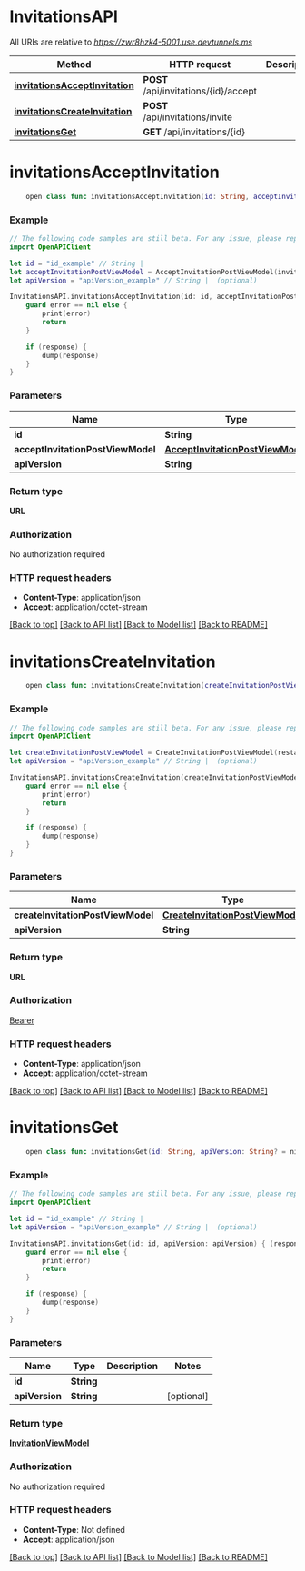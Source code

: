 # InvitationsAPI

All URIs are relative to *https://zwr8hzk4-5001.use.devtunnels.ms*

Method | HTTP request | Description
------------- | ------------- | -------------
[**invitationsAcceptInvitation**](InvitationsAPI.md#invitationsacceptinvitation) | **POST** /api/invitations/{id}/accept | 
[**invitationsCreateInvitation**](InvitationsAPI.md#invitationscreateinvitation) | **POST** /api/invitations/invite | 
[**invitationsGet**](InvitationsAPI.md#invitationsget) | **GET** /api/invitations/{id} | 


# **invitationsAcceptInvitation**
```swift
    open class func invitationsAcceptInvitation(id: String, acceptInvitationPostViewModel: AcceptInvitationPostViewModel, apiVersion: String? = nil, completion: @escaping (_ data: URL?, _ error: Error?) -> Void)
```



### Example
```swift
// The following code samples are still beta. For any issue, please report via http://github.com/OpenAPITools/openapi-generator/issues/new
import OpenAPIClient

let id = "id_example" // String | 
let acceptInvitationPostViewModel = AcceptInvitationPostViewModel(invitationId: "invitationId_example", firstName: "firstName_example", lastName: "lastName_example", phoneNumber: "phoneNumber_example", password: "password_example") // AcceptInvitationPostViewModel | 
let apiVersion = "apiVersion_example" // String |  (optional)

InvitationsAPI.invitationsAcceptInvitation(id: id, acceptInvitationPostViewModel: acceptInvitationPostViewModel, apiVersion: apiVersion) { (response, error) in
    guard error == nil else {
        print(error)
        return
    }

    if (response) {
        dump(response)
    }
}
```

### Parameters

Name | Type | Description  | Notes
------------- | ------------- | ------------- | -------------
 **id** | **String** |  | 
 **acceptInvitationPostViewModel** | [**AcceptInvitationPostViewModel**](AcceptInvitationPostViewModel.md) |  | 
 **apiVersion** | **String** |  | [optional] 

### Return type

**URL**

### Authorization

No authorization required

### HTTP request headers

 - **Content-Type**: application/json
 - **Accept**: application/octet-stream

[[Back to top]](#) [[Back to API list]](../README.md#documentation-for-api-endpoints) [[Back to Model list]](../README.md#documentation-for-models) [[Back to README]](../README.md)

# **invitationsCreateInvitation**
```swift
    open class func invitationsCreateInvitation(createInvitationPostViewModel: CreateInvitationPostViewModel, apiVersion: String? = nil, completion: @escaping (_ data: URL?, _ error: Error?) -> Void)
```



### Example
```swift
// The following code samples are still beta. For any issue, please report via http://github.com/OpenAPITools/openapi-generator/issues/new
import OpenAPIClient

let createInvitationPostViewModel = CreateInvitationPostViewModel(restaurantId: 123, email: "email_example") // CreateInvitationPostViewModel | 
let apiVersion = "apiVersion_example" // String |  (optional)

InvitationsAPI.invitationsCreateInvitation(createInvitationPostViewModel: createInvitationPostViewModel, apiVersion: apiVersion) { (response, error) in
    guard error == nil else {
        print(error)
        return
    }

    if (response) {
        dump(response)
    }
}
```

### Parameters

Name | Type | Description  | Notes
------------- | ------------- | ------------- | -------------
 **createInvitationPostViewModel** | [**CreateInvitationPostViewModel**](CreateInvitationPostViewModel.md) |  | 
 **apiVersion** | **String** |  | [optional] 

### Return type

**URL**

### Authorization

[Bearer](../README.md#Bearer)

### HTTP request headers

 - **Content-Type**: application/json
 - **Accept**: application/octet-stream

[[Back to top]](#) [[Back to API list]](../README.md#documentation-for-api-endpoints) [[Back to Model list]](../README.md#documentation-for-models) [[Back to README]](../README.md)

# **invitationsGet**
```swift
    open class func invitationsGet(id: String, apiVersion: String? = nil, completion: @escaping (_ data: InvitationViewModel?, _ error: Error?) -> Void)
```



### Example
```swift
// The following code samples are still beta. For any issue, please report via http://github.com/OpenAPITools/openapi-generator/issues/new
import OpenAPIClient

let id = "id_example" // String | 
let apiVersion = "apiVersion_example" // String |  (optional)

InvitationsAPI.invitationsGet(id: id, apiVersion: apiVersion) { (response, error) in
    guard error == nil else {
        print(error)
        return
    }

    if (response) {
        dump(response)
    }
}
```

### Parameters

Name | Type | Description  | Notes
------------- | ------------- | ------------- | -------------
 **id** | **String** |  | 
 **apiVersion** | **String** |  | [optional] 

### Return type

[**InvitationViewModel**](InvitationViewModel.md)

### Authorization

No authorization required

### HTTP request headers

 - **Content-Type**: Not defined
 - **Accept**: application/json

[[Back to top]](#) [[Back to API list]](../README.md#documentation-for-api-endpoints) [[Back to Model list]](../README.md#documentation-for-models) [[Back to README]](../README.md)

